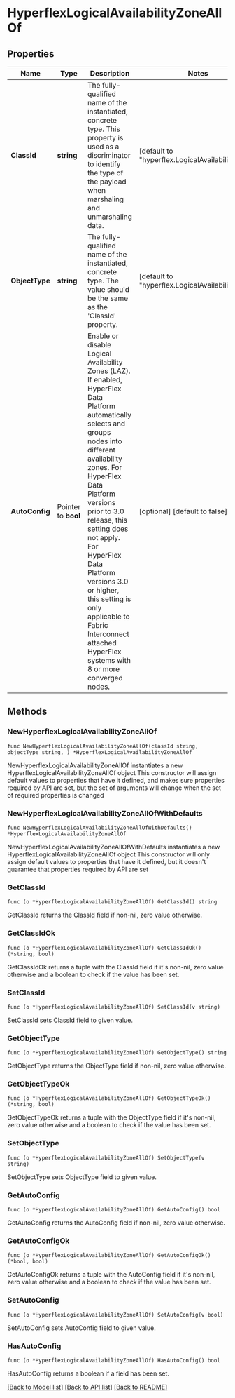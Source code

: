 # HyperflexLogicalAvailabilityZoneAllOf

## Properties

Name | Type | Description | Notes
------------ | ------------- | ------------- | -------------
**ClassId** | **string** | The fully-qualified name of the instantiated, concrete type. This property is used as a discriminator to identify the type of the payload when marshaling and unmarshaling data. | [default to "hyperflex.LogicalAvailabilityZone"]
**ObjectType** | **string** | The fully-qualified name of the instantiated, concrete type. The value should be the same as the &#39;ClassId&#39; property. | [default to "hyperflex.LogicalAvailabilityZone"]
**AutoConfig** | Pointer to **bool** | Enable or disable Logical Availability Zones (LAZ). If enabled, HyperFlex Data Platform automatically selects and groups nodes into different availability zones. For HyperFlex Data Platform versions prior to 3.0 release, this setting does not apply. For HyperFlex Data Platform versions 3.0 or higher, this setting is only applicable to Fabric Interconnect attached HyperFlex systems with 8 or more converged nodes. | [optional] [default to false]

## Methods

### NewHyperflexLogicalAvailabilityZoneAllOf

`func NewHyperflexLogicalAvailabilityZoneAllOf(classId string, objectType string, ) *HyperflexLogicalAvailabilityZoneAllOf`

NewHyperflexLogicalAvailabilityZoneAllOf instantiates a new HyperflexLogicalAvailabilityZoneAllOf object
This constructor will assign default values to properties that have it defined,
and makes sure properties required by API are set, but the set of arguments
will change when the set of required properties is changed

### NewHyperflexLogicalAvailabilityZoneAllOfWithDefaults

`func NewHyperflexLogicalAvailabilityZoneAllOfWithDefaults() *HyperflexLogicalAvailabilityZoneAllOf`

NewHyperflexLogicalAvailabilityZoneAllOfWithDefaults instantiates a new HyperflexLogicalAvailabilityZoneAllOf object
This constructor will only assign default values to properties that have it defined,
but it doesn't guarantee that properties required by API are set

### GetClassId

`func (o *HyperflexLogicalAvailabilityZoneAllOf) GetClassId() string`

GetClassId returns the ClassId field if non-nil, zero value otherwise.

### GetClassIdOk

`func (o *HyperflexLogicalAvailabilityZoneAllOf) GetClassIdOk() (*string, bool)`

GetClassIdOk returns a tuple with the ClassId field if it's non-nil, zero value otherwise
and a boolean to check if the value has been set.

### SetClassId

`func (o *HyperflexLogicalAvailabilityZoneAllOf) SetClassId(v string)`

SetClassId sets ClassId field to given value.


### GetObjectType

`func (o *HyperflexLogicalAvailabilityZoneAllOf) GetObjectType() string`

GetObjectType returns the ObjectType field if non-nil, zero value otherwise.

### GetObjectTypeOk

`func (o *HyperflexLogicalAvailabilityZoneAllOf) GetObjectTypeOk() (*string, bool)`

GetObjectTypeOk returns a tuple with the ObjectType field if it's non-nil, zero value otherwise
and a boolean to check if the value has been set.

### SetObjectType

`func (o *HyperflexLogicalAvailabilityZoneAllOf) SetObjectType(v string)`

SetObjectType sets ObjectType field to given value.


### GetAutoConfig

`func (o *HyperflexLogicalAvailabilityZoneAllOf) GetAutoConfig() bool`

GetAutoConfig returns the AutoConfig field if non-nil, zero value otherwise.

### GetAutoConfigOk

`func (o *HyperflexLogicalAvailabilityZoneAllOf) GetAutoConfigOk() (*bool, bool)`

GetAutoConfigOk returns a tuple with the AutoConfig field if it's non-nil, zero value otherwise
and a boolean to check if the value has been set.

### SetAutoConfig

`func (o *HyperflexLogicalAvailabilityZoneAllOf) SetAutoConfig(v bool)`

SetAutoConfig sets AutoConfig field to given value.

### HasAutoConfig

`func (o *HyperflexLogicalAvailabilityZoneAllOf) HasAutoConfig() bool`

HasAutoConfig returns a boolean if a field has been set.


[[Back to Model list]](../README.md#documentation-for-models) [[Back to API list]](../README.md#documentation-for-api-endpoints) [[Back to README]](../README.md)



